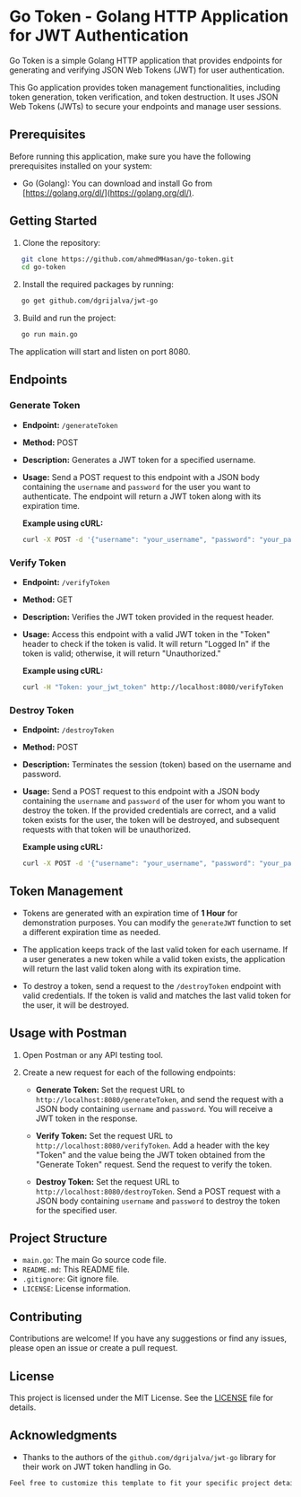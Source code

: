 # Go Token - Golang HTTP Application for JWT Authentication

Go Token is a simple Golang HTTP application that provides endpoints for generating and verifying JSON Web Tokens (JWT) for user authentication.

This Go application provides token management functionalities, including token generation, token verification, and token destruction. It uses JSON Web Tokens (JWTs) to secure your endpoints and manage user sessions.

## Prerequisites

Before running this application, make sure you have the following prerequisites installed on your system:

- Go (Golang): You can download and install Go from [https://golang.org/dl/](https://golang.org/dl/).

## Getting Started

1. Clone the repository:

```bash
   git clone https://github.com/ahmedMHasan/go-token.git
   cd go-token
```

2. Install the required packages by running:

```bash
   go get github.com/dgrijalva/jwt-go
```

3. Build and run the project:

```sh
   go run main.go
```

The application will start and listen on port 8080.


## Endpoints

### Generate Token

- **Endpoint:** `/generateToken`
- **Method:** POST
- **Description:** Generates a JWT token for a specified username.
- **Usage:** Send a POST request to this endpoint with a JSON body containing the `username` and `password` for the user you want to authenticate. The endpoint will return a JWT token along with its expiration time.

  **Example using cURL:**
  ```bash
  curl -X POST -d '{"username": "your_username", "password": "your_password"}' http://localhost:8080/generateToken
  ```

### Verify Token

- **Endpoint:** `/verifyToken`
- **Method:** GET
- **Description:** Verifies the JWT token provided in the request header.
- **Usage:** Access this endpoint with a valid JWT token in the "Token" header to check if the token is valid. It will return "Logged In" if the token is valid; otherwise, it will return "Unauthorized."

  **Example using cURL:**
  ```bash
  curl -H "Token: your_jwt_token" http://localhost:8080/verifyToken
  ```

### Destroy Token

- **Endpoint:** `/destroyToken`
- **Method:** POST
- **Description:** Terminates the session (token) based on the username and password.
- **Usage:** Send a POST request to this endpoint with a JSON body containing the `username` and `password` of the user for whom you want to destroy the token. If the provided credentials are correct, and a valid token exists for the user, the token will be destroyed, and subsequent requests with that token will be unauthorized.

  **Example using cURL:**
  ```bash
  curl -X POST -d '{"username": "your_username", "password": "your_password"}' http://localhost:8080/destroyToken
  ```

## Token Management

- Tokens are generated with an expiration time of **1 Hour** for demonstration purposes. You can modify the `generateJWT` function to set a different expiration time as needed.

- The application keeps track of the last valid token for each username. If a user generates a new token while a valid token exists, the application will return the last valid token along with its expiration time.

- To destroy a token, send a request to the `/destroyToken` endpoint with valid credentials. If the token is valid and matches the last valid token for the user, it will be destroyed.

## Usage with Postman

1. Open Postman or any API testing tool.

2. Create a new request for each of the following endpoints:

   - **Generate Token:** Set the request URL to `http://localhost:8080/generateToken`, and send the request with a JSON body containing `username` and `password`. You will receive a JWT token in the response.

   - **Verify Token:** Set the request URL to `http://localhost:8080/verifyToken`. Add a header with the key "Token" and the value being the JWT token obtained from the "Generate Token" request. Send the request to verify the token.

   - **Destroy Token:** Set the request URL to `http://localhost:8080/destroyToken`. Send a POST request with a JSON body containing `username` and `password` to destroy the token for the specified user.

## Project Structure

- `main.go`: The main Go source code file.
- `README.md`: This README file.
- `.gitignore`: Git ignore file.
- `LICENSE`: License information.

## Contributing

Contributions are welcome! If you have any suggestions or find any issues, please open an issue or create a pull request.

## License

This project is licensed under the MIT License. See the [LICENSE](LICENSE) file for details.

## Acknowledgments

- Thanks to the authors of the `github.com/dgrijalva/jwt-go` library for their work on JWT token handling in Go.

```css
Feel free to customize this template to fit your specific project details and requirements.
```
